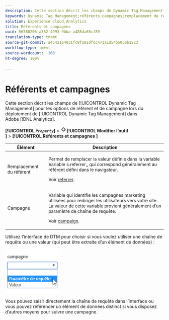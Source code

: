 ```yaml
---
description: Cette section décrit les champs de Dynamic Tag Management pour les options de référent et de campagne lors du déploiement de Dynamic Tag Management dans Adobe Analytics.
keywords: Dynamic Tag Management;référents;campagnes;remplacement de référent;variable de campagne;paramètre de requête
solution: Experience Cloud,Analytics
title: Référents et campagnes
uuid: 56580206-a382-4993-9bba-a488da65cf89
translation-type: tm+mt
source-git-commit: a4542164031fc9f181dfdc471a1d54b5056b1223
workflow-type: tm+mt
source-wordcount: '166'
ht-degree: 100%

---
```



# Référents et campagnes

Cette section décrit les champs de [!UICONTROL Dynamic Tag Management] pour les options de référent et de campagne lors du déploiement de [!UICONTROL Dynamic Tag Management] dans Adobe [!DNL Analytics].

**[!UICONTROL *`Property`*]** > ![Icône engrenage](assets/settings_gear.png)**[!UICONTROL  Modifier l’outil ]** > **[!UICONTROL  Référents et campagnes ]**

<table id="table_09AE3BFF0F12442F9C19CD96451F93E4">
 <thead>
  <tr>
   <th colname="col1" class="entry"> Élément </th>
   <th colname="col2" class="entry"> Description </th>
  </tr>
 </thead>
 <tbody>
  <tr>
   <td colname="col1"> Remplacement du référent </td>
   <td colname="col2"> <p>Permet de remplacer la valeur définie dans la variable Variable <span class="varname">s.referrer,</span>, qui correspond généralement au référent défini dans le navigateur. </p> <p>Voir <a href="../../../vars/page-vars/referrer.md">referrer</a>. </p> </td>
  </tr>
  <tr>
   <td colname="col1"> Campagne </td>
   <td colname="col2"> <p>Variable qui identifie les campagnes marketing utilisées pour rediriger les utilisateurs vers votre site. La valeur de cette variable provient généralement d’un paramètre de chaîne de requête. </p> <p>Voir <a href="../../../vars/page-vars/campaign.md">campaign</a>. </p> </td>
  </tr>
 </tbody>
</table>

Utilisez l’interface de DTM pour choisir si vous voulez utiliser une chaîne de requête ou une valeur (qui peut être extraite d’un élément de données) :

![Paramètre de requête](assets/dtm-queryparam.png)

Vous pouvez saisir directement la chaîne de requête dans l’interface ou vous pouvez référencer un élément de données distinct si vous disposez d’autres moyens pour suivre une campagne.

